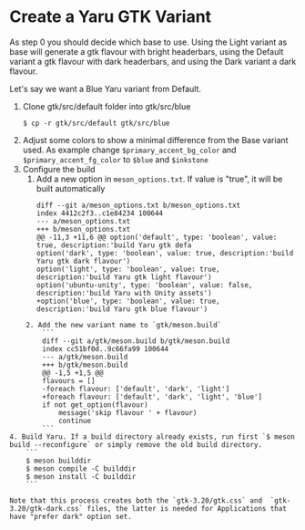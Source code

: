# Create a Yaru GTK Variant

As step 0 you should decide which base to use. Using the Light variant as base will generate a gtk flavour with bright headerbars, using the Default variant a gtk flavour with dark headerbars, and using the Dark variant a dark flavour.

Let's say we want a Blue Yaru variant from Default.

1. Clone gtk/src/default folder into gtk/src/blue
    ```
    $ cp -r gtk/src/default gtk/src/blue
    ```
2. Adjust some colors to show a minimal difference from the Base variant used. As example change `$primary_accent_bg_color` and `$primary_accent_fg_color` to `$blue` and `$inkstone`
3. Configure the build
    1. Add a new option in `meson_options.txt`. If value is "true", it will be built automatically
        ```
        diff --git a/meson_options.txt b/meson_options.txt
        index 4412c2f3..c1e84234 100644
        --- a/meson_options.txt
        +++ b/meson_options.txt
        @@ -11,3 +11,6 @@ option('default', type: 'boolean', value: true, description:'build Yaru gtk defa
        option('dark', type: 'boolean', value: true, description:'build Yaru gtk dark flavour')
        option('light', type: 'boolean', value: true, description:'build Yaru gtk light flavour')
        option('ubuntu-unity', type: 'boolean', value: false, description:'build Yaru with Unity assets')
        +option('blue', type: 'boolean', value: true, description:'build Yaru gtk blue flavour')
```
    2. Add the new variant name to `gtk/meson.build`
        ```
        diff --git a/gtk/meson.build b/gtk/meson.build
        index cc51bf0d..9c66fa99 100644
        --- a/gtk/meson.build
        +++ b/gtk/meson.build
        @@ -1,5 +1,5 @@
        flavours = []
        -foreach flavour: ['default', 'dark', 'light']
        +foreach flavour: ['default', 'dark', 'light', 'blue']
        if not get_option(flavour)
            message('skip flavour ' + flavour)
            continue
        ```
4. Build Yaru. If a build directory already exists, run first `$ meson build --reconfigure` or simply remove the old build directory.
    ```
    $ meson builddir
    $ meson compile -C builddir
    $ meson install -C builddir
    ```

Note that this process creates both the `gtk-3.20/gtk.css` and  `gtk-3.20/gtk-dark.css` files, the latter is needed for Applications that have "prefer dark" option set.
